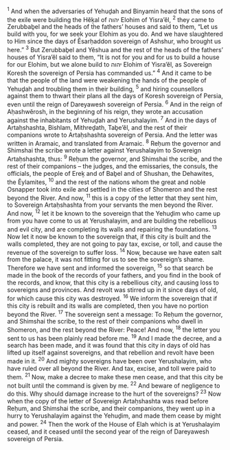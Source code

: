 <sup>1</sup> And when the adversaries of Yehuḏah and Binyamin heard that the sons of the exile were building the Hĕḵal of יהוה Elohim of Yisra’ĕl,
<sup>2</sup> they came to Zerubbaḇel and the heads of the fathers’ houses and said to them, “Let us build with you, for we seek your Elohim as you do. And we have slaughtered to Him since the days of Ĕsarḥaddon sovereign of Ashshur, who brought us here.”
<sup>3</sup> But Zerubbaḇel and Yĕshua and the rest of the heads of the fathers’ houses of Yisra’ĕl said to them, “It is not for you and for us to build a house for our Elohim, but we alone build to יהוה Elohim of Yisra’ĕl, as Sovereign Koresh the sovereign of Persia has commanded us.”
<sup>4</sup> And it came to be that the people of the land were weakening the hands of the people of Yehuḏah and troubling them in their building,
<sup>5</sup> and hiring counsellors against them to thwart their plans all the days of Koresh sovereign of Persia, even until the reign of Dareyawesh sovereign of Persia.
<sup>6</sup> And in the reign of Aḥashwĕrosh, in the beginning of his reign, they wrote an accusation against the inhabitants of Yehuḏah and Yerushalayim.
<sup>7</sup> And in the days of Artaḥshashta, Bishlam, Mithreḏath, Taḇe’ĕl, and the rest of their companions wrote to Artaḥshashta sovereign of Persia. And the letter was written in Aramaic, and translated from Aramaic.
<sup>8</sup> Reḥum the governor and Shimshai the scribe wrote a letter against Yerushalayim to Sovereign Artaḥshashta, thus:
<sup>9</sup> Reḥum the governor, and Shimshai the scribe, and the rest of their companions – the judges, and the emissaries, the consuls, the officials, the people of Ereḵ and of Baḇel and of Shushan, the Dehawites, the Ĕylamites,
<sup>10</sup> and the rest of the nations whom the great and noble Osnapper took into exile and settled in the cities of Shomeron and the rest beyond the River. And now,
<sup>11</sup> this is a copy of the letter that they sent him, to Sovereign Artaḥshashta from your servants the men beyond the River. And now,
<sup>12</sup> let it be known to the sovereign that the Yehuḏim who came up from you have come to us at Yerushalayim, and are building the rebellious and evil city, and are completing its walls and repairing the foundations.
<sup>13</sup> Now let it now be known to the sovereign that, if this city is built and the walls completed, they are not going to pay tax, excise, or toll, and cause the revenue of the sovereign to suffer loss.
<sup>14</sup> Now, because we have eaten salt from the palace, it was not fitting for us to see the sovereign’s shame. Therefore we have sent and informed the sovereign,
<sup>15</sup> so that search be made in the book of the records of your fathers, and you find in the book of the records, and know, that this city is a rebellious city, and causing loss to sovereigns and provinces. And revolt was stirred up in it since days of old, for which cause this city was destroyed.
<sup>16</sup> We inform the sovereign that if this city is rebuilt and its walls are completed, then you have no portion beyond the River.
<sup>17</sup> The sovereign sent a message: To Reḥum the governor, and Shimshai the scribe, to the rest of their companions who dwell in Shomeron, and the rest beyond the River: Peace! And now,
<sup>18</sup> the letter you sent to us has been plainly read before me.
<sup>19</sup> And I made the decree, and a search has been made, and it was found that this city in days of old has lifted up itself against sovereigns, and that rebellion and revolt have been made in it.
<sup>20</sup> And mighty sovereigns have been over Yerushalayim, who have ruled over all beyond the River. And tax, excise, and toll were paid to them.
<sup>21</sup> Now, make a decree to make these men cease, and that this city be not built until the command is given by me.
<sup>22</sup> And beware of negligence to do this. Why should damage increase to the hurt of the sovereigns?
<sup>23</sup> Now when the copy of the letter of Sovereign Artaḥshashta was read before Reḥum, and Shimshai the scribe, and their companions, they went up in a hurry to Yerushalayim against the Yehuḏim, and made them cease by might and power.
<sup>24</sup> Then the work of the House of Elah which is at Yerushalayim ceased, and it ceased until the second year of the reign of Dareyawesh sovereign of Persia.
